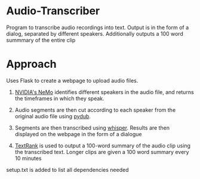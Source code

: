 # Audio-Transcriber
 Program to transcribe audio recordings into text. Output is in the form of a dialog, separated by different speakers. Additionally outputs a 100 word summmary of the entire clip
 
 # Approach
Uses Flask to create a webpage to upload audio files. 

1) [NVIDIA's NeMo](https://github.com/NVIDIA/NeMo) identifies different speakers in the audio file, and returns the timeframes in which they speak. 

2) Audio segments are then cut according to each speaker from the original audio file using [pydub](https://github.com/jiaaro/pydub).

3) Segments are then transcribed using [whisper](https://github.com/openai/whisper). Results are then displayed on the webpage in the form of a dialogue

4) [TextRank](https://github.com/davidadamojr/TextRank) is used to output a 100-word summary of the audio clip using the transcribed text. Longer clips are given a 100 word summary every 10 minutes

setup.txt is added to list all dependencies needed
